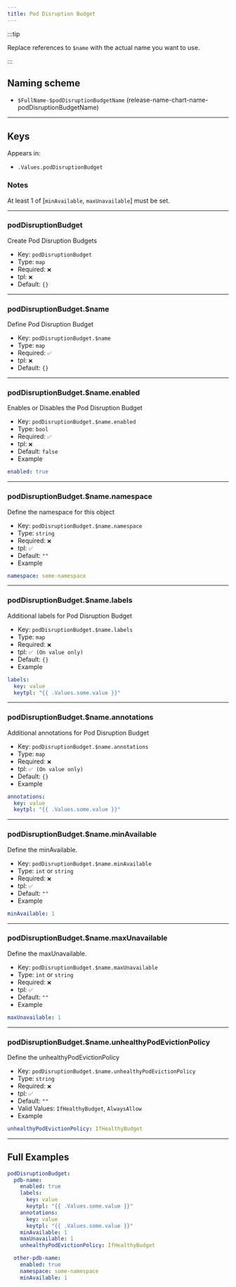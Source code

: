 ```yaml
---
title: Pod Disruption Budget
---
```


:::tip

Replace references to `$name` with the actual name you want to use.

:::

## Naming scheme

- `$FullName-$podDisruptionBudgetName` (release-name-chart-name-podDisruptionBudgetName)

---

## Keys

Appears in:

- `.Values.podDisruptionBudget`

### Notes

At least 1 of [`minAvailable`, `maxUnavailable`] must be set.

---

### podDisruptionBudget

Create Pod Disruption Budgets

- Key: `podDisruptionBudget`
- Type: `map`
- Required: `❌`
- tpl: `❌`
- Default: `{}`

---

### podDisruptionBudget.$name

Define Pod Disruption Budget

- Key: `podDisruptionBudget.$name`
- Type: `map`
- Required: `✅`
- tpl: `❌`
- Default: `{}`

---

### podDisruptionBudget.$name.enabled

Enables or Disables the Pod Disruption Budget

- Key: `podDisruptionBudget.$name.enabled`
- Type: `bool`
- Required: `✅`
- tpl: `❌`
- Default: `false`
- Example

```yaml
enabled: true
```

---

### podDisruptionBudget.$name.namespace

Define the namespace for this object

- Key: `podDisruptionBudget.$name.namespace`
- Type: `string`
- Required: `❌`
- tpl: `✅`
- Default: `""`
- Example

```yaml
namespace: some-namespace
```

---

### podDisruptionBudget.$name.labels

Additional labels for Pod Disruption Budget

- Key: `podDisruptionBudget.$name.labels`
- Type: `map`
- Required: `❌`
- tpl: `✅ (On value only)`
- Default: `{}`
- Example

```yaml
labels:
  key: value
  keytpl: "{{ .Values.some.value }}"
```

---

### podDisruptionBudget.$name.annotations

Additional annotations for Pod Disruption Budget

- Key: `podDisruptionBudget.$name.annotations`
- Type: `map`
- Required: `❌`
- tpl: `✅ (On value only)`
- Default: `{}`
- Example

```yaml
annotations:
  key: value
  keytpl: "{{ .Values.some.value }}"
```

---

### podDisruptionBudget.$name.minAvailable

Define the minAvailable.

- Key: `podDisruptionBudget.$name.minAvailable`
- Type: `int` or `string`
- Required: `❌`
- tpl: `✅`
- Default: `""`
- Example

```yaml
minAvailable: 1
```

---

### podDisruptionBudget.$name.maxUnavailable

Define the maxUnavailable.

- Key: `podDisruptionBudget.$name.maxUnavailable`
- Type: `int` or `string`
- Required: `❌`
- tpl: `✅`
- Default: `""`
- Example

```yaml
maxUnavailable: 1
```

---

### podDisruptionBudget.$name.unhealthyPodEvictionPolicy

Define the unhealthyPodEvictionPolicy

- Key: `podDisruptionBudget.$name.unhealthyPodEvictionPolicy`
- Type: `string`
- Required: `❌`
- tpl: `✅`
- Default: `""`
- Valid Values: `IfHealthyBudget`, `AlwaysAllow`
- Example

```yaml
unhealthyPodEvictionPolicy: IfHealthyBudget
```

---

## Full Examples

```yaml
podDisruptionBudget:
  pdb-name:
    enabled: true
    labels:
      key: value
      keytpl: "{{ .Values.some.value }}"
    annotations:
      key: value
      keytpl: "{{ .Values.some.value }}"
    minAvailable: 1
    maxUnavailable: 1
    unhealthyPodEvictionPolicy: IfHealthyBudget

  other-pdb-name:
    enabled: true
    namespace: some-namespace
    minAvailable: 1
```
